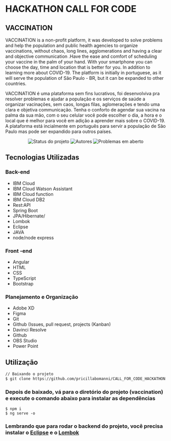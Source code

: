 # HACKATHON CALL FOR CODE 

## VACCINATION

VACCINATION is a non-profit platform, it was developed to solve problems and help the population and public health agencies to 
organize vaccinations, without chaos, long lines, agglomerations and having a clear and objective communication .Have the ease 
and comfort of scheduling your vaccine in the palm of your hand. With your smartphone you can choose the day, time and location 
that is better for you. In addition to learning more about COVID-19. The platform is initially in portuguese, as it will serve the
population of São Paulo - BR, but it can be expanded to other countries.

VACCINATION é uma plataforma sem fins lucrativos, foi desenvolviva pra resolver problemas e ajudar a população e os serviços de saúde a organizar vacinações,
sem caos, longas filas, aglomerações e tendo uma clara e objetiva communicação. Tenha o conforto de agendar sua vacina na palma da sua mão, com o seu celular 
você pode escolher o dia, a hora e o local que é melhor para você em adição a aprender mais sobre o COVID-19. A plataforma está incialmente em português para 
servir a população de São Paulo mas pode ser expandido para outros países.


<p align="center">
    <img alt="Status do projeto" src="https://img.shields.io/badge/Status-em%20constru%C3%A7%C3%A3o-ff4b8d"/>
    <img alt="Autores" src="https://img.shields.io/badge/Autores-Equipe%20VACCINATION-ff4b8d"/>
    <img alt="Problemas em aberto" src="https://img.shields.io/github/issues/bielzin42/cresci?color=ff4b8d&logo=ff4b8d&logoColor=ff4b8d" />   
</p>

## Tecnologias Utilizadas

### Back-end
* IBM Cloud
* IBM Cloud Watson Assistant
* IBM Cloud function
* IBM Cloud DB2
* Rest:API
* Spring Boot
* JPA/Hibernate/
* Lombok
* Eclipse
* JAVA
* node/node express

### Front -end
* Angular
* HTML
* CSS
* TypeScript
* Bootstrap

### Planejamento e Organização
* Adobe XD
* Figma
* Git
* Github (Issues, pull request, projects (Kanban)
* Davinci Resolve
* Github
* OBS Studio
* Power Point

## Utilização

```bash
// Baixando o projeto
$ git clone https://github.com/pricillabomanni/CALL_FOR_CODE_HACKATHON.git

```
### Depois de baixado, vá para o diretório do projeto (vaccination) e execute o comando abaixo para instalar as dependências
````
$ npm i
$ ng serve -o
````
### Lembrando que para rodar o backend do projeto, você precisa instalar o [Eclipse](https://www.eclipse.org/downloads/) e o [Lombok](https://projectlombok.org/download)
